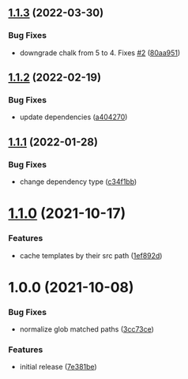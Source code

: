## [1.1.3](https://github.com/recursive-beast/laravel-mix-manifest-paths/compare/v1.1.2...v1.1.3) (2022-03-30)


### Bug Fixes

* downgrade chalk from 5 to 4. Fixes [#2](https://github.com/recursive-beast/laravel-mix-manifest-paths/issues/2) ([80aa951](https://github.com/recursive-beast/laravel-mix-manifest-paths/commit/80aa951e588cf09b40f746066587dd478b95d849))

## [1.1.2](https://github.com/recursive-beast/laravel-mix-manifest-paths/compare/v1.1.1...v1.1.2) (2022-02-19)


### Bug Fixes

* update dependencies ([a404270](https://github.com/recursive-beast/laravel-mix-manifest-paths/commit/a4042708a9c0c16b70a0925b3e6871e2525db9d6))

## [1.1.1](https://github.com/recursive-beast/laravel-mix-manifest-paths/compare/v1.1.0...v1.1.1) (2022-01-28)


### Bug Fixes

* change dependency type ([c34f1bb](https://github.com/recursive-beast/laravel-mix-manifest-paths/commit/c34f1bbff86f54ebff3af038b43c049c15b2a055))

# [1.1.0](https://github.com/recursive-beast/laravel-mix-manifest-paths/compare/v1.0.0...v1.1.0) (2021-10-17)


### Features

* cache templates by their src path ([1ef892d](https://github.com/recursive-beast/laravel-mix-manifest-paths/commit/1ef892dec9e2edc07e3df67c54ec730153ced3f4))

# 1.0.0 (2021-10-08)


### Bug Fixes

* normalize glob matched paths ([3cc73ce](https://github.com/recursive-beast/laravel-mix-manifest-paths/commit/3cc73ce0ef0e54c92db4069d29dda07bc97a7ecf))


### Features

* initial release ([7e381be](https://github.com/recursive-beast/laravel-mix-manifest-paths/commit/7e381be7f81d566f8c222a81f0bc3d882a5a0f67))
